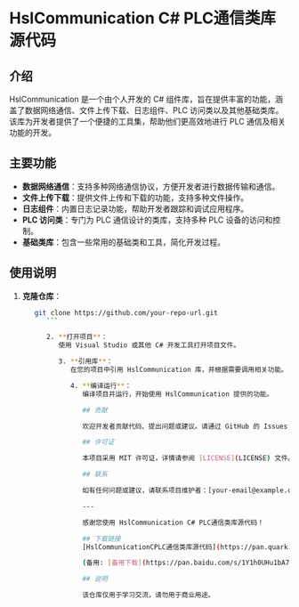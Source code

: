 # HslCommunication C# PLC通信类库源代码

## 介绍

HslCommunication 是一个由个人开发的 C# 组件库，旨在提供丰富的功能，涵盖了数据网络通信、文件上传下载、日志组件、PLC 访问类以及其他基础类库。该库为开发者提供了一个便捷的工具集，帮助他们更高效地进行 PLC 通信及相关功能的开发。

## 主要功能

- **数据网络通信**：支持多种网络通信协议，方便开发者进行数据传输和通信。
- **文件上传下载**：提供文件上传和下载的功能，支持多种文件操作。
- **日志组件**：内置日志记录功能，帮助开发者跟踪和调试应用程序。
- **PLC 访问类**：专门为 PLC 通信设计的类库，支持多种 PLC 设备的访问和控制。
- **基础类库**：包含一些常用的基础类和工具，简化开发过程。

## 使用说明

1. **克隆仓库**：
   ```bash
      git clone https://github.com/your-repo-url.git
         ```

         2. **打开项目**：
            使用 Visual Studio 或其他 C# 开发工具打开项目文件。

            3. **引用库**：
               在您的项目中引用 HslCommunication 库，并根据需要调用相关功能。

               4. **编译运行**：
                  编译项目并运行，开始使用 HslCommunication 提供的功能。

                  ## 贡献

                  欢迎开发者贡献代码、提出问题或建议。请通过 GitHub 的 Issues 或 Pull Requests 进行交流。

                  ## 许可证

                  本项目采用 MIT 许可证，详情请参阅 [LICENSE](LICENSE) 文件。

                  ## 联系

                  如有任何问题或建议，请联系项目维护者：[your-email@example.com]。

                  ---

                  感谢您使用 HslCommunication C# PLC通信类库源代码！

                  ## 下载链接
                  [HslCommunicationCPLC通信类库源代码](https://pan.quark.cn/s/aaf5a88304d4) 

                  (备用: [备用下载](https://pan.baidu.com/s/1Y1h0UHu1bA7SSmLJxA2Wrg?pwd=1234))

                  ## 说明

                  该仓库仅用于学习交流，请勿用于商业用途。
